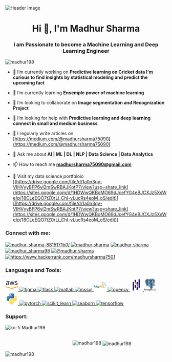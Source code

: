 ![Header Image](https://ibb.co/j4w9qjB)


<h1 align="center">Hi 👋, I'm Madhur Sharma</h1>
<h3 align="center">I am Passionate to become a Machine Learning and Deep Learning Engineer</h3>

<p align="left"> <img src="https://komarev.com/ghpvc/?username=madhur198&label=Profile%20views&color=0e75b6&style=flat" alt="madhur198" /> </p>

- 🔭 I’m currently working on **Predictive learning on Cricket data I'm curious to find insights by statistical modeling and predict the upcoming fact**

- 🌱 I’m currently learning **Ensemple power of machine learning**

- 👯 I’m looking to collaborate on **Image segmentation and Recognization Project**

- 🤝 I’m looking for help with **Predictive learning and deep learning connect in small and medium business**

- 📝 I regularly write articles on [https://medium.com/@madhursharma75090](https://medium.com/@madhursharma75090)

- 💬 Ask me about **AI | ML | DL | NLP | Data Science | Data Analytics**

- 📫 How to reach me **madhursharma75090@gmail.com**

- 📄 Visit my data science portfoloio [[https://drive.google.com/file/d/1a0n3qv-VIHVyyBFP6yl2mSwRBAJKptP7/view?usp=share_link](https://sites.google.com/d/1HDWwQKBoMO69dJcefYG4eBJCXJz5XsWe/p/18CLeEQO7tZ0rLi_ChI-vLucRs4eoM_oS/edit)]([https://drive.google.com/file/d/1a0n3qv-VIHVyyBFP6yl2mSwRBAJKptP7/view?usp=share_link](https://sites.google.com/d/1HDWwQKBoMO69dJcefYG4eBJCXJz5XsWe/p/18CLeEQO7tZ0rLi_ChI-vLucRs4eoM_oS/edit))

<h3 align="left">Connect with me:</h3>
<p align="left">

<a href="https://linkedin.com/in/madhur-sharma-8815171b0/" target="blank"><img align="center" src="https://raw.githubusercontent.com/rahuldkjain/github-profile-readme-generator/master/src/images/icons/Social/linked-in-alt.svg" alt="madhur-sharma-8815171b0/" height="30" width="40" /></a>
<a href="https://kaggle.com/madhur sharma" target="blank"><img align="center" src="https://raw.githubusercontent.com/rahuldkjain/github-profile-readme-generator/master/src/images/icons/Social/kaggle.svg" alt="madhur sharma" height="30" width="40" /></a>
<a href="https://fb.com/madhur sharma" target="blank"><img align="center" src="https://raw.githubusercontent.com/rahuldkjain/github-profile-readme-generator/master/src/images/icons/Social/facebook.svg" alt="madhur sharma" height="30" width="40" /></a>
<a href="https://instagram.com/madhur_sharma98" target="blank"><img align="center" src="https://raw.githubusercontent.com/rahuldkjain/github-profile-readme-generator/master/src/images/icons/Social/instagram.svg" alt="madhur_sharma98" height="30" width="40" /></a>
<a href="https://medium.com/@madhur sharma" target="blank"><img align="center" src="https://raw.githubusercontent.com/rahuldkjain/github-profile-readme-generator/master/src/images/icons/Social/medium.svg" alt="@madhur sharma" height="30" width="40" /></a>
<a href="https://www.hackerrank.com/https://www.hackerrank.com/madhursharma7501" target="blank"><img align="center" src="https://raw.githubusercontent.com/rahuldkjain/github-profile-readme-generator/master/src/images/icons/Social/hackerrank.svg" alt="https://www.hackerrank.com/madhursharma7501" height="30" width="40" /></a>
</p>

<h3 align="left">Languages and Tools:</h3>
<p align="left"> <a href="https://aws.amazon.com" target="_blank" rel="noreferrer"> <img src="https://raw.githubusercontent.com/devicons/devicon/master/icons/amazonwebservices/amazonwebservices-original-wordmark.svg" alt="aws" width="40" height="40"/> </a> <a href="https://www.figma.com/" target="_blank" rel="noreferrer"> <img src="https://www.vectorlogo.zone/logos/figma/figma-icon.svg" alt="figma" width="40" height="40"/> </a> <a href="https://flask.palletsprojects.com/" target="_blank" rel="noreferrer"> <img src="https://www.vectorlogo.zone/logos/pocoo_flask/pocoo_flask-icon.svg" alt="flask" width="40" height="40"/> </a> <a href="https://www.mathworks.com/" target="_blank" rel="noreferrer"> <img src="https://upload.wikimedia.org/wikipedia/commons/2/21/Matlab_Logo.png" alt="matlab" width="40" height="40"/> </a> <a href="https://www.microsoft.com/en-us/sql-server" target="_blank" rel="noreferrer"> <img src="https://www.svgrepo.com/show/303229/microsoft-sql-server-logo.svg" alt="mssql" width="40" height="40"/> </a> <a href="https://www.mysql.com/" target="_blank" rel="noreferrer"> <img src="https://raw.githubusercontent.com/devicons/devicon/master/icons/mysql/mysql-original-wordmark.svg" alt="mysql" width="40" height="40"/> </a> <a href="https://opencv.org/" target="_blank" rel="noreferrer"> <img src="https://www.vectorlogo.zone/logos/opencv/opencv-icon.svg" alt="opencv" width="40" height="40"/> </a> <a href="https://pandas.pydata.org/" target="_blank" rel="noreferrer"> <img src="https://raw.githubusercontent.com/devicons/devicon/2ae2a900d2f041da66e950e4d48052658d850630/icons/pandas/pandas-original.svg" alt="pandas" width="40" height="40"/> </a> <a href="https://www.postgresql.org" target="_blank" rel="noreferrer"> <img src="https://raw.githubusercontent.com/devicons/devicon/master/icons/postgresql/postgresql-original-wordmark.svg" alt="postgresql" width="40" height="40"/> </a> <a href="https://www.python.org" target="_blank" rel="noreferrer"> <img src="https://raw.githubusercontent.com/devicons/devicon/master/icons/python/python-original.svg" alt="python" width="40" height="40"/> </a> <a href="https://pytorch.org/" target="_blank" rel="noreferrer"> <img src="https://www.vectorlogo.zone/logos/pytorch/pytorch-icon.svg" alt="pytorch" width="40" height="40"/> </a> <a href="https://scikit-learn.org/" target="_blank" rel="noreferrer"> <img src="https://upload.wikimedia.org/wikipedia/commons/0/05/Scikit_learn_logo_small.svg" alt="scikit_learn" width="40" height="40"/> </a> <a href="https://seaborn.pydata.org/" target="_blank" rel="noreferrer"> <img src="https://seaborn.pydata.org/_images/logo-mark-lightbg.svg" alt="seaborn" width="40" height="40"/> </a> <a href="https://www.tensorflow.org" target="_blank" rel="noreferrer"> <img src="https://www.vectorlogo.zone/logos/tensorflow/tensorflow-icon.svg" alt="tensorflow" width="40" height="40"/> </a> </p>

<h3 align="left">Support:</h3>
<p><a href="https://ko-fi.com/ko-fi Madhur198"> <img align="left" src="https://cdn.ko-fi.com/cdn/kofi3.png?v=3" height="50" width="210" alt="ko-fi Madhur198" /></a></p><br><br>

<p><img align="left" src="https://github-readme-stats.vercel.app/api/top-langs?username=madhur198&show_icons=true&locale=en&layout=compact" alt="madhur198" /></p>

<p>&nbsp;<img align="center" src="https://github-readme-stats.vercel.app/api?username=madhur198&show_icons=true&locale=en" alt="madhur198" /></p>

<p><img align="center" src="https://github-readme-streak-stats.herokuapp.com/?user=madhur198&" alt="madhur198" /></p>

